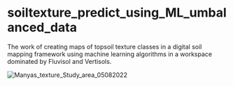 # soiltexture_predict_using_ML_umbalanced_data
The work of creating maps of topsoil texture classes in a digital soil mapping framework using machine learning algorithms in a workspace dominated by Fluvisol and Vertisols.


![Manyas_texture_Study_area_05082022](https://user-images.githubusercontent.com/63097921/183528387-88ea7394-001d-4634-ba02-15b2477c2f22.png)

